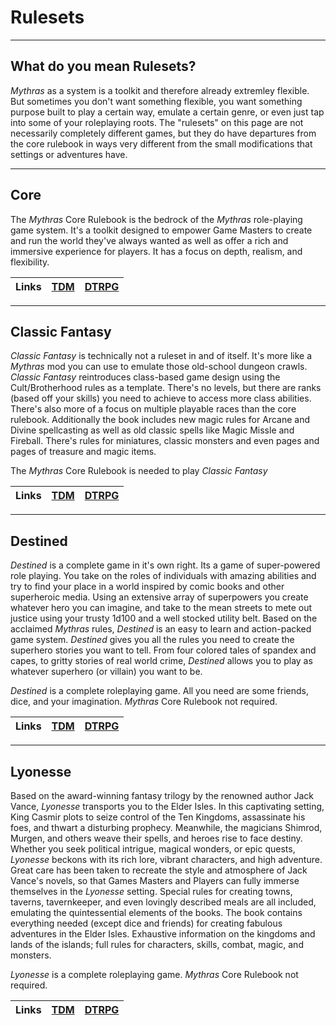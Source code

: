 # Rulesets

---
## What do you mean Rulesets?

_Mythras_ as a system is a toolkit and therefore already extremley flexible. But sometimes you don't want something flexible, you want something purpose built to play a certain way, emulate a certain genre, or even just tap into some of your roleplaying roots. The "rulesets" on this page are not necessarily completely different games, but they do have departures from the core rulebook in ways very different from the small modifications that settings or adventures have.

---
## Core

The _Mythras_ Core Rulebook is the bedrock of the _Mythras_ role-playing game system. It's a toolkit designed to empower Game Masters to create and run the world they've always wanted as well as offer a rich and immersive experience for players. It has a focus on depth, realism, and flexibility.

| Links | [TDM](https://thedesignmechanism.com/mythras-pdf/) | [DTRPG](https://www.drivethrurpg.com/en/product/191475/mythras) |
| :-- | :-- | :-- |

---
## Classic Fantasy

_Classic Fantasy_ is technically not a ruleset in and of itself. It's more like a _Mythras_ mod you can use to emulate those old-school dungeon crawls. _Classic Fantasy_ reintroduces class-based game design using the Cult/Brotherhood rules as a template. There's no levels, but there are ranks (based off your skills) you need to achieve to access more class abilities. There's also more of a focus on multiple playable races than the core rulebook. Additionally the book includes new magic rules for Arcane and Divine spellcasting as well as old classic spells like Magic Missle and Fireball. There's rules for miniatures, classic monsters and even pages and pages of treasure and magic items.

The _Mythras_ Core Rulebook is needed to play _Classic Fantasy_

| Links | [TDM](https://thedesignmechanism.com/classic-fantasy-pdf/) | [DTRPG](https://www.drivethrurpg.com/en/product/180255/classic-fantasy-tdm500) |
| :-- | :-- | :-- |

---
## Destined

_Destined_ is a complete game in it's own right. Its a game of super-powered role playing. You take on the roles of individuals with amazing abilities and try to find your place in a world inspired by comic books and other superheroic media. Using an extensive array of superpowers you create whatever hero you can imagine, and take to the mean streets to mete out justice using your trusty 1d100 and a well stocked utility belt. Based on the acclaimed _Mythras_ rules, _Destined_ is an easy to learn and action-packed game system. _Destined_ gives you all the rules you need to create the superhero stories you want to tell.  From four colored tales of spandex and capes, to gritty stories of real world crime, _Destined_ allows you to play as whatever superhero (or villain) you want to be.

_Destined_ is a complete roleplaying game. All you need are some friends, dice, and your imagination. _Mythras_ Core Rulebook not required.

| Links | [TDM](https://thedesignmechanism.com/destined-pdf/) | [DTRPG](https://www.drivethrurpg.com/en/product/389311/destined) |
| :-- | :-- | :-- |


---
## Lyonesse

Based on the award-winning fantasy trilogy by the renowned author Jack Vance, _Lyonesse_ transports you to the Elder Isles. In this captivating setting, King Casmir plots to seize control of the Ten Kingdoms, assassinate his foes, and thwart a disturbing prophecy. Meanwhile, the magicians Shimrod, Murgen, and others weave their spells, and heroes rise to face destiny. Whether you seek political intrigue, magical wonders, or epic quests, _Lyonesse_ beckons with its rich lore, vibrant characters, and high adventure. Great care has been taken to recreate the style and atmosphere of Jack Vance's novels, so that Games Masters and Players can fully immerse themselves in the _Lyonesse_ setting. Special rules for creating towns, taverns, tavernkeeper, and even lovingly described meals are all included, emulating the quintessential elements of the books. The book contains everything needed (except dice and friends) for creating fabulous adventures in the Elder Isles. Exhaustive information on the kingdoms and lands of the islands; full rules for characters, skills, combat, magic, and monsters.

_Lyonesse_ is a complete roleplaying game. _Mythras_ Core Rulebook not required.

| Links | [TDM](https://thedesignmechanism.com/lyonesse-pdf/) | [DTRPG](https://www.drivethrurpg.com/en/product/309521/lyonesse-fantasy-roleplaying-based-on-the-novels-by-jack-vance) |
| :-- | :-- | :-- |
